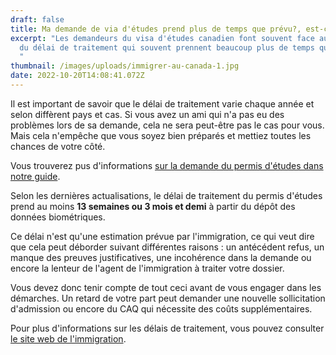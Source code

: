 ```yaml
---
draft: false
title: Ma demande de via d'études prend plus de temps que prévu?, est-ce normal
excerpt: "Les demandeurs du visa d'études canadien font souvent face au problème
  du délai de traitement qui souvent prennent beaucoup plus de temps que prévu.
  "
thumbnail: /images/uploads/immigrer-au-canada-1.jpg
date: 2022-10-20T14:08:41.072Z
---
```

Il est important de savoir que le délai de traitement varie chaque année et selon diffèrent pays et cas. Si vous avez un ami qui n'a pas eu des problèmes lors de sa demande, cela ne sera peut-être pas le cas pour vous. Mais cela n'empêche que vous soyez bien préparés et mettiez toutes les chances de votre côté. 

Vous trouverez pus d'informations [sur la demande du permis d'études dans notre guide](https://www.rdcetudes.com/guides/canada/visa).

Selon les dernières actualisations, le délai de traitement du permis d'études prend au moins **13 semaines ou 3 mois et demi** à partir du dépôt des données biométriques.

Ce délai n'est qu'une estimation prévue par l'immigration, ce qui veut dire que cela peut déborder suivant différentes raisons  : un antécédent refus, un manque des preuves justificatives, une incohérence dans la demande ou encore la lenteur de l'agent de l'immigration à traiter votre dossier.

Vous devez donc tenir compte de tout ceci avant de vous engager dans les démarches. Un retard de votre part peut demander une nouvelle sollicitation d'admission ou encore du CAQ qui nécessite des coûts supplémentaires.

Pour plus d'informations sur les délais de traitement, vous pouvez consulter [le site web de l'immigration](https://www.canada.ca/fr/immigration-refugies-citoyennete/services/demande/verifier-delais-traitement.html).